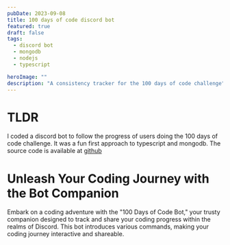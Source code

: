 ```yaml
---
pubDate: 2023-09-08
title: 100 days of code discord bot
featured: true
draft: false
tags:
  - discord bot
  - mongodb
  - nodejs
  - typescript 

heroImage: ""
description: "A consistency tracker for the 100 days of code challenge"
---
```

# TLDR 
I coded a discord bot to follow the progress of users doing the 100 days of code challenge. It was a fun first approach to typescript and mongodb.
The source code is available at [github](https://github.com/Delioos/discord-centJoursDeCode/) 

# Unleash Your Coding Journey with the Bot Companion
Embark on a coding adventure with the "100 Days of Code Bot," your trusty companion designed to track and share your coding progress within the realms of Discord. This bot introduces various commands, making your coding journey interactive and shareable.

